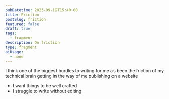 ```yaml
---
pubDatetime: 2023-09-19T15:40:00
title: Friction
postSlug: friction
featured: false
draft: true
tags:
  - fragment
description: On friction
type: fragment
aiUsage:
  - none
---
```


I think one of the biggest hurdles to writing for me as been the friction of my technical brain getting in the way of me publishing on a website

- I want things to be well crafted
- I struggle to write without editing
